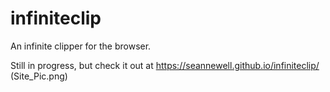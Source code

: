 # infiniteclip
An infinite clipper for the browser.

Still in progress, but check it out at https://seannewell.github.io/infiniteclip/
(Site_Pic.png)
